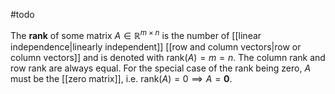 #todo 

The **rank** of some matrix $A\in \mathbb R^{m\times n}$ is the number of [[linear independence|linearly independent]] [[row and column vectors|row or column vectors]] and is denoted with $\mathrm{rank}(A) =m=n$. The column rank and row rank are always equal. For the special case of the rank being zero, $A$ must be the [[zero matrix]], i.e. $\mathrm{rank}(A)=0 \implies A=\mathbf{0}$.